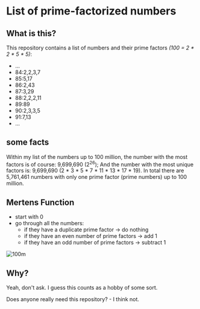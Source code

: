 # List of prime-factorized numbers

## What is this?

This repository contains a list of numbers and their prime factors *(100 = 2 * 2 * 5 * 5)*:

* ...
* 84:2,2,3,7
* 85:5,17
* 86:2,43
* 87:3,29
* 88:2,2,2,11
* 89:89
* 90:2,3,3,5
* 91:7,13
* ...

## some facts

Within my list of the numbers up to 100 million, the number with the most factors is of course: 9,699,690 (2<sup>26</sup>); And the number with the most unique factors is: 9,699,690 (2 * 3 * 5 * 7 * 11 * 13 * 17 * 19). In total there are 5,761,461 numbers with only one prime factor (prime numbers) up to 100 million.

## Mertens Function

* start with 0
* go through all the numbers:
  * if they have a duplicate prime factor -> do nothing
  * if they have an even number of prime factors -> add 1
  * if they have an odd number of prime factors -> subtract 1

![100m](https://user-images.githubusercontent.com/28928394/74924575-0bd5fe80-53d3-11ea-9107-7ae2fefaa1b7.png)


## Why?

Yeah, don't ask. I guess this counts as a hobby of some sort.

Does anyone really need this repository? - I think not.
